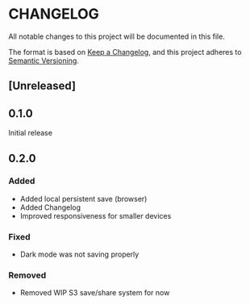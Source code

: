 # CHANGELOG

All notable changes to this project will be documented in this file.

The format is based on [Keep a Changelog](https://keepachangelog.com/en/1.0.0/),
and this project adheres to [Semantic Versioning](https://semver.org/spec/v2.0.0.html).

## [Unreleased]

## 0.1.0 

Initial release

## 0.2.0

### Added

- Added local persistent save (browser)
- Added Changelog
- Improved responsiveness for smaller devices

### Fixed

- Dark mode was not saving properly

### Removed

- Removed WIP S3 save/share system for now
